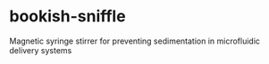 # bookish-sniffle
Magnetic syringe stirrer for preventing sedimentation in microfluidic delivery systems
